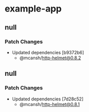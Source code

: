 # example-app

## null

### Patch Changes

- Updated dependencies [b9372b6]
  - @mcansh/http-helmet@0.8.2

## null

### Patch Changes

- Updated dependencies [7d28c52]
  - @mcansh/http-helmet@0.8.1
